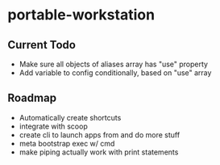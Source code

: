 # portable-workstation

## Current Todo

- Make sure all objects of aliases array has "use" property
- Add variable to config conditionally, based on "use" array

## Roadmap

- Automatically create shortcuts
- integrate with scoop
- create cli to launch apps from and do more stuff
- meta bootstrap exec w/ cmd
- make piping actually work with print statements